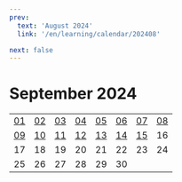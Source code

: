 ```yaml
---
prev:
  text: 'August 2024'
  link: '/en/learning/calendar/202408'

next: false
---
```

# September 2024

<table class="calendar">
	<tr>
		<td><a href=/en/learning/prob/20240901>01</a><br><Badge type="danger" text="Bid"/></td>
		<td><a href=/en/learning/prob/20240902>02</a><br><Badge type="warning" text="Play"/></td>
		<td><a href=/en/learning/prob/20240903>03</a><br><Badge type="tip" text="Def"/></td>
		<td><a href=/en/learning/prob/20240904>04</a><br><Badge type="danger" text="Bid"/></td>
		<td><a href=/en/learning/prob/20240905>05</a><br><Badge type="warning" text="Play"/></td>
		<td><a href=/en/learning/prob/20240906>06</a><br><Badge type="warning" text="Play"/></td>
		<td><a href=/en/learning/prob/20240907>07</a><br><Badge type="warning" text="Play"/></td>
		<td><a href=/en/learning/prob/20240908>08</a><br><Badge type="danger" text="Bid"/></td>
	</tr>
	<tr>
		<td><a href=/en/learning/prob/20240909>09</a><br><Badge type="warning" text="Play"/></td>
		<td><a href=/en/learning/prob/20240910>10</a><br><Badge type="tip" text="Def"/></td>
		<td><a href=/en/learning/prob/20240911>11</a><br><Badge type="danger" text="Bid"/></td>
		<td><a href=/en/learning/prob/20240912>12</a><br><Badge type="warning" text="Play"/></td>
		<td><a href=/en/learning/prob/20240913>13</a><br><Badge type="tip" text="Def"/></td>
		<td><a href=/en/learning/prob/20240914>14</a><br><Badge type="warning" text="Play"/></td>
		<td><a href=/en/learning/prob/20240915>15</a><br><Badge type="danger" text="Bid"/></td>
		<td>16</td>
	</tr>
	<tr>
		<td>17</td>
		<td>18</td>
		<td>19</td>
		<td>20</td>
		<td>21</td>
		<td>22</td>
		<td>23</td>
		<td>24</td>
	</tr>
    <tr>
        <td>25</td>
		<td>26</td>
		<td>27</td>
		<td>28</td>
		<td>29</td>
		<td>30</td>
		<td></td>
		<td></td>
	</tr>
</table>

<Badge type="info" text="&uarr; Learning"/> [<Badge type="tip" text="Practice ->"/>](/en/practice/calendar/202409)